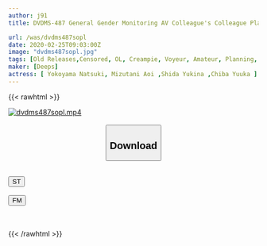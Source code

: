 ```yaml
---
author: j91
title: DVDMS-487 General Gender Monitoring AV Colleague's Colleague Planned Planning Staying In A Shared Room With Two Senior Women And Junior Boys Longing For A Business Hotel On A Business Trip! Raw Sex Of The Same Workplace Men And Women Who Approached Suddenly With Naughty Happening One After Another! Forget About The Next Day's Work ... 3

url: /was/dvdms487sopl
date: 2020-02-25T09:03:00Z
image: "dvdms487sopl.jpg"
tags: [Old Releases,Censored, OL, Creampie, Voyeur, Amateur, Planning, 4HR+	]
maker: [Deeps]
actress: [ Yokoyama Natsuki, Mizutani Aoi ,Shida Yukina ,Chiba Yuuka ]
---
```



{{< rawhtml >}}

<div class="video" data-videoid="pdPkWRMpxlFro2p">
    <a href="javascript:;">
        <img src="/was/dvdms487sopl/dvdms487sopl.jpg" width="WIDTH" height="HEIGHT" alt="dvdms487sopl.mp4" loading="lazy">
    </a>
</div>

<script type="text/javascript" src="https://j91.asia/asset/on-demand-st.js"></script>

<br>
  <link rel="stylesheet" href="https://j91.asia/asset/bs5.css">
  
  <center>
  <button class="btn btn-primary" type="button" data-bs-toggle="collapse" data-bs-target=".multi-collapse" aria-expanded="false" aria-controls="multiCollapseExample1 multiCollapseExample2"><h2>Download</h2></button></center>
</p>
<div class="row">
  <div class="col">
    <div class="collapse multi-collapse" id="multiCollapseExample1">
      <div class="card card-body">
	      	      <br>
<div class="buttons">  
<a href="https://streamtape.to/v/pdPkWRMpxlFro2p" target="_blank"><button class="btn-hover color-3"><i class="fa fa-download"></i> ST</button></a></div>
    </div>
  </div>
</div>
  <div class="col">
    <div class="collapse multi-collapse" id="multiCollapseExample2">
      <div class="card card-body">
	      <br>
<div class="buttons">
    <a href="https://filemoon.sx/d/4ui3s8tlc4uv" target="_blank"><button class="btn-hover color-8"><i class="fa fa-download"></i> FM</button></a></div>
<br><br>
      </div>
    </div>
  </div>
</div>

{{< /rawhtml >}}